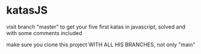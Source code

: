 # katasJS

visit branch "master" to get your five first katas in javascript, solved and with some comments included

make sure you clone this project WITH ALL HIS BRANCHES, not only "main"
